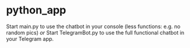 # python_app

Start main.py to use the chatbot in your console (less functions: e.g. no random pics)
  *or*
Start TelegramBot.py to use the full functional chatbot in your Telegram app.
